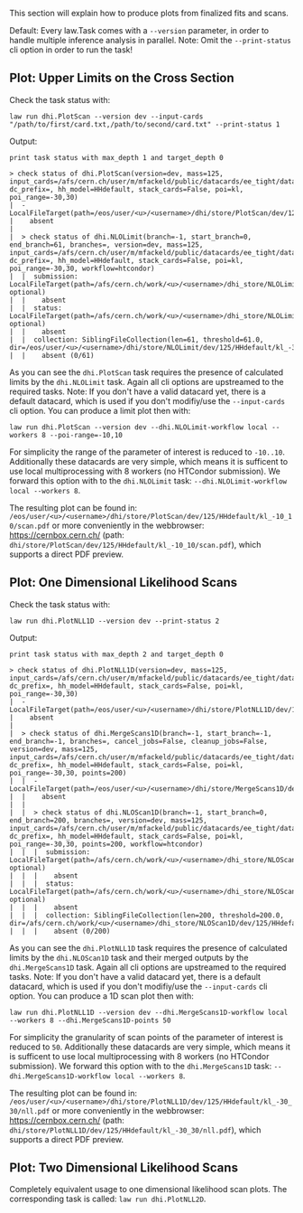 This section will explain how to produce plots from finalized fits and scans.

Default: Every law.Task comes with a `--version` parameter, in order to handle multiple inference analysis in parallel.
Note: Omit the `--print-status` cli option in order to run the task!

## Plot: Upper Limits on the Cross Section

Check the task status with:
```shell
law run dhi.PlotScan --version dev --input-cards "/path/to/first/card.txt,/path/to/second/card.txt" --print-status 1
```
Output:
```shell
print task status with max_depth 1 and target_depth 0

> check status of dhi.PlotScan(version=dev, mass=125, input_cards=/afs/cern.ch/user/m/mfackeld/public/datacards/ee_tight/datacard.txt,/afs/cern.ch/user/m/mfackeld/public/datacards/emu_tight/datacard.txt,/afs/cern.ch/user/m/mfackeld/public/datacards/mumu_tight/datacard.txt, dc_prefix=, hh_model=HHdefault, stack_cards=False, poi=kl, poi_range=-30,30)
|  - LocalFileTarget(path=/eos/user/<u>/<username>/dhi/store/PlotScan/dev/125/HHdefault/kl_-30_30/scan.pdf)
|    absent
|
|  > check status of dhi.NLOLimit(branch=-1, start_branch=0, end_branch=61, branches=, version=dev, mass=125, input_cards=/afs/cern.ch/user/m/mfackeld/public/datacards/ee_tight/datacard.txt,/afs/cern.ch/user/m/mfackeld/public/datacards/emu_tight/datacard.txt,/afs/cern.ch/user/m/mfackeld/public/datacards/mumu_tight/datacard.txt, dc_prefix=, hh_model=HHdefault, stack_cards=False, poi=kl, poi_range=-30,30, workflow=htcondor)
|  |  submission: LocalFileTarget(path=/afs/cern.ch/work/<u>/<username>/dhi_store/NLOLimit/dev/125/HHdefault/kl_-30_30/htcondor_submission_0To61.json, optional)
|  |    absent
|  |  status: LocalFileTarget(path=/afs/cern.ch/work/<u>/<username>/dhi_store/NLOLimit/dev/125/HHdefault/kl_-30_30/htcondor_status_0To61.json, optional)
|  |    absent
|  |  collection: SiblingFileCollection(len=61, threshold=61.0, dir=/eos/user/<u>/<username>/dhi/store/NLOLimit/dev/125/HHdefault/kl_-30_30)
|  |    absent (0/61)
```

As you can see the `dhi.PlotScan` task requires the presence of calculated limits by the `dhi.NLOLimit` task. Again all cli options are upstreamed to the required tasks.
Note: If you don't have a valid datacard yet, there is a default datacard, which is used if you don't modifiy/use the `--input-cards` cli option. You can produce a limit plot then with:
```shell
law run dhi.PlotScan --version dev --dhi.NLOLimit-workflow local --workers 8 --poi-range=-10,10
```
For simplicity the range of the parameter of interest is reduced to `-10..10`. Additionally these datacards are very simple, which means it is sufficent to use local multiprocessing with 8 workers (no HTCondor submission). We forward this option with to the `dhi.NLOLimit` task: `--dhi.NLOLimit-workflow local --workers 8`.

The resulting plot can be found in: `/eos/user/<u>/<username>/dhi/store/PlotScan/dev/125/HHdefault/kl_-10_10/scan.pdf` or more conveniently in the webbrowser: https://cernbox.cern.ch/ (path: `dhi/store/PlotScan/dev/125/HHdefault/kl_-10_10/scan.pdf`), which supports a direct PDF preview.


## Plot: One Dimensional Likelihood Scans

Check the task status with:
```shell
law run dhi.PlotNLL1D --version dev --print-status 2
```
Output:
```shell
print task status with max_depth 2 and target_depth 0

> check status of dhi.PlotNLL1D(version=dev, mass=125, input_cards=/afs/cern.ch/user/m/mfackeld/public/datacards/ee_tight/datacard.txt,/afs/cern.ch/user/m/mfackeld/public/datacards/emu_tight/datacard.txt,/afs/cern.ch/user/m/mfackeld/public/datacards/mumu_tight/datacard.txt, dc_prefix=, hh_model=HHdefault, stack_cards=False, poi=kl, poi_range=-30,30)
|  - LocalFileTarget(path=/eos/user/<u>/<username>/dhi/store/PlotNLL1D/dev/125/HHdefault/kl_-30_30/nll.pdf)
|    absent
|
|  > check status of dhi.MergeScans1D(branch=-1, start_branch=-1, end_branch=-1, branches=, cancel_jobs=False, cleanup_jobs=False, version=dev, mass=125, input_cards=/afs/cern.ch/user/m/mfackeld/public/datacards/ee_tight/datacard.txt,/afs/cern.ch/user/m/mfackeld/public/datacards/emu_tight/datacard.txt,/afs/cern.ch/user/m/mfackeld/public/datacards/mumu_tight/datacard.txt, dc_prefix=, hh_model=HHdefault, stack_cards=False, poi=kl, poi_range=-30,30, points=200)
|  |  - LocalFileTarget(path=/eos/user/<u>/<username>/dhi/store/MergeScans1D/dev/125/HHdefault/kl_-30_30/200/scan1d_merged.npz)
|  |    absent
|  |
|  |  > check status of dhi.NLOScan1D(branch=-1, start_branch=0, end_branch=200, branches=, version=dev, mass=125, input_cards=/afs/cern.ch/user/m/mfackeld/public/datacards/ee_tight/datacard.txt,/afs/cern.ch/user/m/mfackeld/public/datacards/emu_tight/datacard.txt,/afs/cern.ch/user/m/mfackeld/public/datacards/mumu_tight/datacard.txt, dc_prefix=, hh_model=HHdefault, stack_cards=False, poi=kl, poi_range=-30,30, points=200, workflow=htcondor)
|  |  |  submission: LocalFileTarget(path=/afs/cern.ch/work/<u>/<username>/dhi_store/NLOScan1D/dev/125/HHdefault/kl_-30_30/200/htcondor_submission_0To200.json, optional)
|  |  |    absent
|  |  |  status: LocalFileTarget(path=/afs/cern.ch/work/<u>/<username>/dhi_store/NLOScan1D/dev/125/HHdefault/kl_-30_30/200/htcondor_status_0To200.json, optional)
|  |  |    absent
|  |  |  collection: SiblingFileCollection(len=200, threshold=200.0, dir=/afs/cern.ch/work/<u>/<username>/dhi_store/NLOScan1D/dev/125/HHdefault/kl_-30_30/200)
|  |  |    absent (0/200)
```

As you can see the `dhi.PlotNLL1D` task requires the presence of calculated limits by the `dhi.NLOScan1D` task and their merged outputs by the `dhi.MergeScans1D` task. Again all cli options are upstreamed to the required tasks.
Note: If you don't have a valid datacard yet, there is a default datacard, which is used if you don't modifiy/use the `--input-cards` cli option. You can produce a 1D scan plot then with:
```shell
law run dhi.PlotNLL1D --version dev --dhi.MergeScans1D-workflow local --workers 8 --dhi.MergeScans1D-points 50
```
For simplicity the granularity of scan points of the parameter of interest is reduced to `50`. Additionally these datacards are very simple, which means it is sufficent to use local multiprocessing with 8 workers (no HTCondor submission). We forward this option with to the `dhi.MergeScans1D` task: `--dhi.MergeScans1D-workflow local --workers 8`.

The resulting plot can be found in: `/eos/user/<u>/<username>/dhi/store/PlotNLL1D/dev/125/HHdefault/kl_-30_30/nll.pdf` or more conveniently in the webbrowser: https://cernbox.cern.ch/ (path: `dhi/store/PlotNLL1D/dev/125/HHdefault/kl_-30_30/nll.pdf`), which supports a direct PDF preview.


## Plot: Two Dimensional Likelihood Scans

Completely equivalent usage to one dimensional likelihood scan plots. The corresponding task is called: `law run dhi.PlotNLL2D`.
